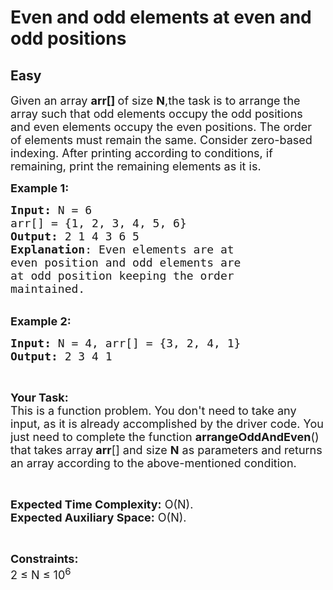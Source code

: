# Even and odd elements at even and odd positions
## Easy
<div class="problems_problem_content__Xm_eO"><p><span style="font-size:18px">Given an array <strong>arr[] </strong>of size <strong>N</strong>,the task is to arrange the array such that odd elements occupy the odd positions and even elements occupy the even positions. The order of elements must remain the same. Consider zero-based indexing. After printing according to conditions, if remaining,&nbsp;print the remaining elements as it is.</span></p>

<p><span style="font-size:18px"><strong>Example 1:</strong></span></p>

<pre><span style="font-size:18px"><strong>Input: </strong>N = 6
arr[] = {1, 2, 3, 4, 5, 6}
<strong>Output:</strong> 2 1 4 3 6 5
<strong>Explanation</strong>: Even elements are at 
even position and odd elements are 
at odd position keeping the order 
maintained.
</span></pre>

<p><br>
<span style="font-size:18px"><strong>Example 2:</strong></span></p>

<pre><span style="font-size:18px"><strong>Input: </strong>N = 4, arr[] = {3, 2, 4, 1}
<strong>Output:</strong> 2 3 4 1</span>
</pre>

<p>&nbsp;</p>

<p><span style="font-size:18px"><strong>Your Task:</strong><br>
This is a function problem. You don't need to take any input, as it is already accomplished by the driver code. You just need to complete the function <strong>arrangeOddAndEven</strong>() that takes array<strong> arr</strong>[] and size <strong>N</strong> as parameters and returns an array according to the above-mentioned condition.</span></p>

<p>&nbsp;</p>

<p><span style="font-size:18px"><strong>Expected Time Complexity:</strong> O(N).<br>
<strong>Expected Auxiliary Space:</strong> O(N).</span></p>

<p>&nbsp;</p>

<p><span style="font-size:18px"><strong>Constraints:</strong><br>
2 ≤ N ≤ 10<sup>6</sup></span></p>
</div>